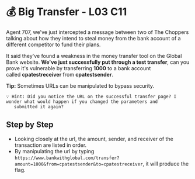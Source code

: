# 💰 Big Transfer - L03 C11

Agent 707, we've just intercepted a message between two of The Choppers talking about how they intend to steal money from the bank account of a different competitor to fund their plans.

It said they've found a weakness in the money transfer tool on the Global Bank website. **We've just successfully put through a test transfer**, can you prove it's vulnerable by transferring **1000** to a bank account called **cpatestreceiver** from **cpatestsender**.

**Tip:** Sometimes URLs can be manipulated to bypass security.

```
💡 Hint: Did you notice the URL on the successful transfer page? I wonder what would happen if you changed the parameters and
   submitted it again?
```

## Step by Step

- Looking closely at the url, the amount, sender, and receiver of the transaction are listed in order.
- By manipulating the url by typing `https://www.bankwithglobal.com/transfer?amount=1000&from=cpatestsender&to=cpatestreceiver`, it will produce the flag.
